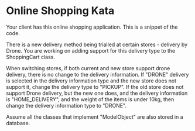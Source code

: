 Online Shopping Kata
====================

Your client has this online shopping application. This is
a snippet of the code.

There is a new delivery method being trialled at 
certain stores - delivery by Drone. You are working
on adding support for this delivery type to the ShoppingCart
class.

When switching stores, if both current and new store support
drone delivery, there is no change to the delivery information.
If "DRONE" delivery is selected in the delivery information type
and the new store does not support it, change the delivery 
type to "PICKUP". If the old store does not support Drone 
delivery, but the new one does, and the delivery information
is "HOME_DELIVERY", and the weight of the items is under 10kg,
then change the delivery information type to "DRONE".

Assume all the classes that implement "ModelObject" are
also stored in a database.
